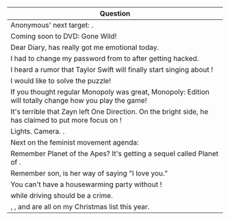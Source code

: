 Question |
--- |
Anonymous' next target: <BLANK>. |
Coming soon to DVD: <BLANK> Gone Wild! |
Dear Diary, <BLANK> has really got me emotional today. |
I had to change my password from <BLANK> to <BLANK> after getting hacked. |
I heard a rumor that Taylor Swift will finally start singing about <BLANK>! |
I would like to solve the puzzle! <BLANK> |
If you thought regular Monopoly was great, Monopoly: <BLANK> Edition will totally change how you play the game! |
It's terrible that Zayn left One Direction. On the bright side, he has claimed to put more focus on <BLANK>! |
Lights. Camera. <BLANK>. |
Next on the feminist movement agenda: <BLANK> |
Remember Planet of the Apes? It's getting a sequel called Planet of <BLANK>. |
Remember son, <BLANK> is her way of saying "I love you." |
You can't have a housewarming party without <BLANK>! |
<BLANK> while driving should be a crime. |
<BLANK>, <BLANK>, and <BLANK> are all on my Christmas list this year. |
